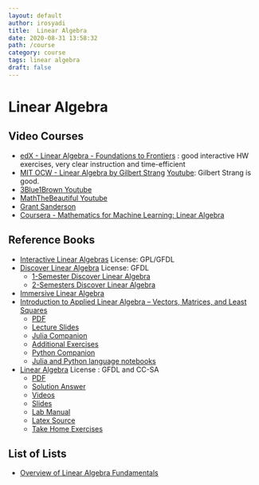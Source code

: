 ```yaml
---
layout: default
author: irosyadi
title:  Linear Algebra
date: 2020-08-31 13:58:32
path: /course
category: course
tags: linear algebra
draft: false
---
```


# Linear Algebra

## Video Courses
- [edX - Linear Algebra - Foundations to Frontiers](https://www.edx.org/course/linear-algebra-foundations-to-frontiers) :  good interactive HW exercises, very clear instruction and time-efficient
- [MIT OCW - Linear Algebra by Gilbert Strang](https://ocw.mit.edu/courses/mathematics/18-06-linear-algebra-spring-2010/) [Youtube](https://www.youtube.com/watch?v=YrHlHbtiSM0): Gilbert Strang is good.
- [3Blue1Brown Youtube](https://www.youtube.com/watch?v=fNk_zzaMoSs&list=PLZHQObOWTQDPD3MizzM2xVFitgF8hE_ab)
- [MathTheBeautiful Youtube](https://www.youtube.com/c/MathTheBeautiful/playlists?view=50&sort=dd&shelf_id=2)
- [Grant Sanderson](http://www.youtube.com/playlist?list=PLZHQObOWTQDPD3MizzM2xVFitgF8hE_ab)
- [Coursera - Mathematics for Machine Learning: Linear Algebra](https://www.coursera.org/learn/linear-algebra-machine-learning)

## Reference Books
- [Interactive Linear Algebras](https://textbooks.math.gatech.edu/ila/index.html) License: GPL/GFDL
- [Discover Linear Algebra](https://sites.ualberta.ca/~jsylvest/books/dla.html) License: GFDL
    - [1-Semester Discover Linear Algebra](https://sites.ualberta.ca/~jsylvest/books/DLA1/frontmatter-1.html)
    - [2-Semesters Discover Linear Algebra](https://sites.ualberta.ca/~jsylvest/books/DLA/frontmatter-1.html)
- [Immersive Linear Algebra](http://immersivemath.com/ila/index.html)
- [Introduction to Applied Linear Algebra – Vectors, Matrices, and Least Squares](http://vmls-book.stanford.edu/) 
    - [PDF](http://vmls-book.stanford.edu/vmls.pdf) 
    - [Lecture Slides](http://vmls-book.stanford.edu/vmls-slides.pdf) 
    - [Julia Companion](http://vmls-book.stanford.edu/vmls-julia-companion.pdf) 
    - [Additional Exercises](http://stanford.edu/class/engr108/103exercises.pdf)
    - [Python Companion](https://ses.library.usyd.edu.au/handle/2123/21370) 
    - [Julia and Python language notebooks](https://github.com/vbartle/VMLS-Companions)
- [Linear Algebra](https://hefferon.net/linearalgebra/) License : GFDL and CC-SA 
    - [PDF](http://joshua.smcvt.edu/linearalgebra/book.pdf)
    - [Solution Answer](http://joshua.smcvt.edu/linearalgebra/jhanswer.pdf)
    - [Videos](https://www.youtube.com/playlist?list=PLwF3A0R8OzMoMlE1-SaEh8h9VqUlO-r52)
    - [Slides](http://joshua.smcvt.edu/linearalgebra/slides.zip)
    - [Lab Manual](http://joshua.smcvt.edu/linearalgebra/lab.pdf)
    - [Latex Source](https://gitlab.com/jim.hefferon/linear-algebra)
    - [Take Home Exercises](http://joshua.smcvt.edu/linearalgebra/problems2014.zip)

## List of Lists
- [Overview of Linear Algebra Fundamentals](https://github.com/photonlines/Intuitive-Overview-of-Linear-Algebra-Fundamentals)